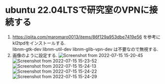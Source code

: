 # ubuntu 22.04LTSで研究室のVPNに接続する

1. https://qiita.com/maromaro0013/items/86f129a953dbe7419e56 を参考にkl2tpdをインストールする.  
libnm-gtk-dev libnm-util-dev libnm-glib-vpn-dev は不要なので無視する.
2. 画像のように設定する.
![Screenshot from 2022-07-15 15-20-45](https://user-images.githubusercontent.com/80142550/179164422-874da5f1-5979-4555-a201-5a2c5c725485.png)
![Screenshot from 2022-07-15 15-23-52](https://user-images.githubusercontent.com/80142550/179164435-841d43f3-37ca-4fe7-8a88-f39fd6fb4f68.png)
![Screenshot from 2022-07-15 15-24-13](https://user-images.githubusercontent.com/80142550/179164438-d84af211-4990-4538-8516-72d92f13610a.png)
![Screenshot from 2022-07-15 15-24-22](https://user-images.githubusercontent.com/80142550/179164441-08144bd2-01cf-4ab2-8dab-b028cdcffc6e.png)
![Screenshot from 2022-07-15 15-24-29](https://user-images.githubusercontent.com/80142550/179164443-a3304eef-a047-4c2c-88b1-b23468fd5d22.png)
